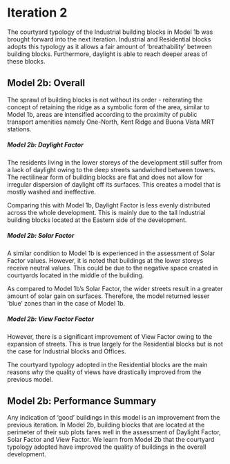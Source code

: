 # Iteration 2
The courtyard typology of the Industrial building blocks in Model 1b was brought forward into the next iteration. Industrial and Residential blocks adopts this typology as it allows a fair amount of ‘breathability’ between building blocks. Furthermore, daylight is able to reach deeper areas of these blocks. 

## Model 2b: Overall
The sprawl of building blocks is not without its order - reiterating the concept of retaining the ridge as a symbolic form of the area, similar to Model 1b, areas are intensified according to the proximity of public transport amenities namely One-North, Kent Ridge and Buona Vista MRT stations. 

##### Model 2b: Daylight Factor
The residents living in the lower storeys of the development still suffer from a lack of daylight owing to the deep streets sandwiched between towers. The rectilinear form of building blocks are flat and does not allow for irregular dispersion of daylight off its surfaces. This creates a model that is mostly washed and ineffective. 

Comparing this with Model 1b, Daylight Factor is less evenly distributed across the whole development. This is mainly due to the tall Industrial building blocks located at the Eastern side of the development. 

##### Model 2b: Solar Factor
A similar condition to Model 1b is experienced in the assessment of Solar Factor values. However, it is noted that buildings at the lower storeys receive neutral values. This could be due to the negative space created in courtyards located in the middle of the building. 

As compared to Model 1b’s Solar Factor, the wider streets result in a greater amount of solar gain on surfaces. Therefore, the model returned lesser ‘blue’ zones than in the case of Model 1b. 

##### Model 2b: View Factor Factor
However, there is a significant improvement of View Factor owing to the expansion of streets. This is true largely for the Residential blocks but is not the case for Industrial blocks and Offices. 

The courtyard typology adopted in the Residential blocks are the main reasons why the quality of views have drastically improved from the previous model. 

## Model 2b: Performance Summary
Any indication of ‘good’ buildings in this model is an improvement from the previous iteration. In Model 2b, building blocks that are located at the perimeter of their sub plots fares well in the assessment of Daylight Factor, Solar Factor and View Factor. We learn from Model 2b that the courtyard typology adopted have improved the quality of buildings in the overall development. 

